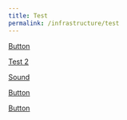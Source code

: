 ```yaml
---
title: Test
permalink: /infrastructure/test
---
```

[Button](/infrastructure/case-studies/resources#WM274)

<a href="/infrastructure/case-studies/resources#123453">Test 2</a>

<a href="/infrastructure/case-studies/resources##123453">Sound</a>

[Button](/infrastructure/case-studies/resources#SandAnchor)

[Button](/infrastructure/case-studies/resources#WMAnchor"target="_blank")